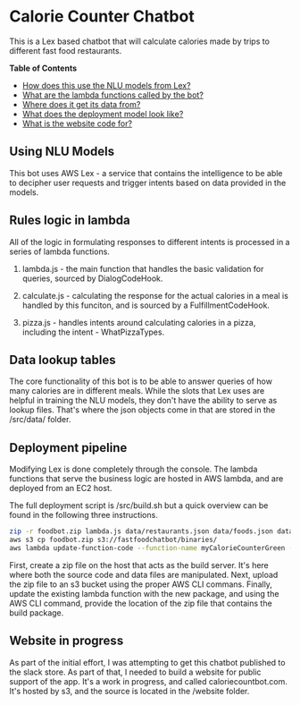 # Calorie Counter Chatbot

This is a Lex based chatbot that will calculate calories made by trips to different fast food restaurants.

**Table of Contents**

- [How does this use the NLU models from Lex?](#using-nlu-models)
- [What are the lambda functions called by the bot?](#rules-logic-in-lambda)
- [Where does it get its data from?](#data-lookup-tables)
- [What does the deployment model look like?](#deployment-pipeline)
- [What is the website code for?](#website-in-progress)

## Using NLU Models
This bot uses AWS Lex - a service that contains the intelligence to be able to decipher user requests and trigger intents based on data provided in the models.

## Rules logic in lambda
All of the logic in formulating responses to different intents is processed in a series of lambda functions.

1) lambda.js - the main function that handles the basic validation for queries, sourced by DialogCodeHook.

2) calculate.js - calculating the response for the actual calories in a meal is handled by this funciton, and is sourced by a FulfillmentCodeHook.

3) pizza.js - handles intents around calculating calories in a pizza, including the intent - WhatPizzaTypes.

## Data lookup tables
The core functionality of this bot is to be able to answer queries of how many calories are in different meals. While the slots that Lex uses are helpful in training the NLU models, they don't have the ability to serve as lookup files. 
That's where the json objects come in that are stored in the /src/data/ folder.

## Deployment pipeline
Modifying Lex is done completely through the console. The lambda functions that serve the business logic are hosted in AWS lambda, and are deployed from an EC2 host.

The full deployment script is /src/build.sh but a quick overview can be found in the following three instructions.

```sh
zip -r foodbot.zip lambda.js data/restaurants.json data/foods.json data/drinks.json
aws s3 cp foodbot.zip s3://fastfoodchatbot/binaries/
aws lambda update-function-code --function-name myCalorieCounterGreen --s3-bucket fastfoodchatbot --s3-key binaries/foodbot.zip
```

First, create a zip file on the host that acts as the build server. It's here where both the source code and data files are manipulated.
Next, upload the zip file to an s3 bucket using the proper AWS CLI commans.
Finally, update the existing lambda function with the new package, and using the AWS CLI command, provide the location of the zip file that contains the build package.

## Website in progress
As part of the initial effort, I was attempting to get this chatbot published to the slack store. As part of that, I needed to build a website for public support of the app. It's a work in progress, and called caloriecountbot.com. It's hosted by s3, and the source is located in the /website folder.

